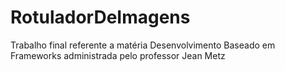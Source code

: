 RotuladorDeImagens
==================

Trabalho final referente a matéria Desenvolvimento Baseado em Frameworks administrada pelo professor Jean Metz
